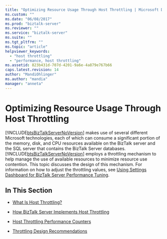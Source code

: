 ```yaml
---
title: "Optimizing Resource Usage Through Host Throttling | Microsoft Docs"
ms.custom: ""
ms.date: "06/08/2017"
ms.prod: "biztalk-server"
ms.reviewer: ""
ms.service: "biztalk-server"
ms.suite: ""
ms.tgt_pltfrm: ""
ms.topic: "article"
helpviewer_keywords: 
  - "host throttling"
  - "performance, host throttling"
ms.assetid: 823b431d-707d-4201-9a6e-4a879e767b66
caps.latest.revision: 14
author: "MandiOhlinger"
ms.author: "mandia"
manager: "anneta"
---
```

# Optimizing Resource Usage Through Host Throttling
[!INCLUDE[btsBizTalkServerNoVersion](../includes/btsbiztalkservernoversion-md.md)] makes use of several different Microsoft technologies, each of which can consume a significant portion of the memory, disk, and CPU resources available on the BizTalk server and the SQL server that contains the BizTalk Server databases. [!INCLUDE[btsBizTalkServerNoVersion](../includes/btsbiztalkservernoversion-md.md)] employs a throttling mechanism to help manage the use of available resources to minimize resource use contention. This topic discusses the design of this mechanism. For information on how to adjust the throttling values, see [Using Settings Dashboard for BizTalk Server Performance Tuning](../core/using-settings-dashboard-for-biztalk-server-performance-tuning.md).  
  
## In This Section  
  
-   [What Is Host Throttling?](../core/what-is-host-throttling.md)  
  
-   [How BizTalk Server Implements Host Throttling](../core/how-biztalk-server-implements-host-throttling.md)  
  
-   [Host Throttling Performance Counters](../core/host-throttling-performance-counters.md)  
  
-   [Throttling Design Recommendations](../core/throttling-design-recommendations.md)